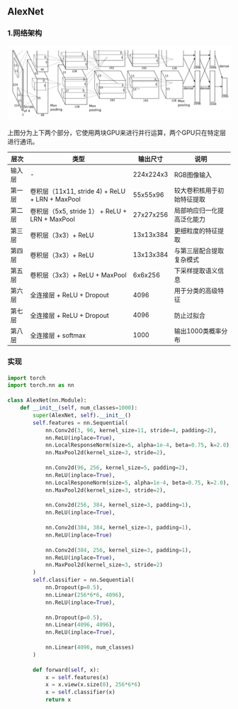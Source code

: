## AlexNet

### 1.网络架构

![AlexNet](./image/11_2.png "AlexNet网络架构")

上图分为上下两个部分，它使用两块GPU来进行并行运算，两个GPU只在特定层进行通讯。

| 层次   | 类型                                            | 输出尺寸  | 说明                       |
| ------ | ----------------------------------------------- | --------- | -------------------------- |
| 输入层 | -                                               | 224x224x3 | RGB图像输入                |
| 第一层 | 卷积层（11x11, stride 4) + ReLU + LRN + MaxPool | 55x55x96  | 较大卷积核用于初始特征提取 |
| 第二层 | 卷积层（5x5, stride 1） + ReLU + LRN + MaxPool  | 27x27x256 | 局部响应归一化提高泛化能力 |
| 第三层 | 卷积层（3x3）+ ReLU                             | 13x13x384 | 更细粒度的特征提取         |
| 第四层 | 卷积层（3x3）+ ReLU                             | 13x13x384 | 与第三层配合提取复杂模式   |
| 第五层 | 卷积层（3x3）+ ReLU + MaxPool                   | 6x6x256   | 下采样提取语义信息         |
| 第六层 | 全连接层 + ReLU + Dropout                       | 4096      | 用于分类的高级特征         |
| 第七层 | 全连接层 + ReLU + Dropout                       | 4096      | 防止过拟合                 |
| 第八层 | 全连接层 + softmax                              | 1000      | 输出1000类概率分布         |

### 实现

```python
import torch
import torch.nn as nn

class AlexNet(nn.Module):
    def __init__(self, num_classes=1000):
        super(AlexNet, self).__init__()
        self.features = nn.Sequential(
        	nn.Conv2d(3, 96, kernel_size=11, stride=4, padding=2),
            nn.ReLU(inplace=True),
            nn.LocalResponseNorm(size=5, alpha=1e-4, beta=0.75, k=2.0),
            nn.MaxPool2d(kernel_size=3, stride=2),
            
            nn.Conv2d(96, 256, kernel_size=5, padding=2),
            nn.ReLU(inplace=True),
            nn.LocalResponeNorm(size=5, alpha=1e-4, beta=0.75, k=2.0),
            nn.MaxPool2d(kernel_size=3, stride=2),
            
            nn.Conv2d(256, 384, kernel_size=3, padding=1),
            nn.ReLU(inplace=True),
            
            nn.Conv2d(384, 384, kernel_size=3, padding=1),
            nn.ReLU(inplace=True)
            
            nn.Conv2d(384, 256, kernel_size=3, padding=1),
            nn.ReLU(inplace=True),
            nn.MaxPool2d(kernel_size=3, stride=2)
        )
        self.classifier = nn.Sequential(
        	nn.Dropout(p=0.5),
            nn.Linear(256*6*6, 4096),
            nn.ReLU(inplace=True),
            
            nn.Dropout(p=0.5),
            nn.Linear(4096, 4096),
            nn.ReLU(inplace=True),
            
            nn.Linear(4096, num_classes)
        )
        
        def forward(self, x):
            x = self.features(x)
            x = x.view(x.size(0), 256*6*6)
            x = self.classifier(x)
            return x
```

